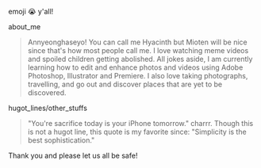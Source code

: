 emoji :sob: y'all!

about_me
>  Annyeonghaseyo! You can call me Hyacinth but Mioten will be nice since that's how most people call me. I love watching meme videos and spoiled children getting abolished.
All jokes aside, I am currently learning how to edit and enhance photos and videos using Adobe Photoshop, Illustrator and Premiere. I also love taking photographs, travelling,
and go out and discover places that are yet to be discovered.

hugot_lines/other_stuffs
> "You're sacrifice today is your iPhone tomorrow." charrr. Though this is not a hugot line, this quote is my favorite since: "Simplicity is the best sophistication."

Thank you and please let us all be safe!
